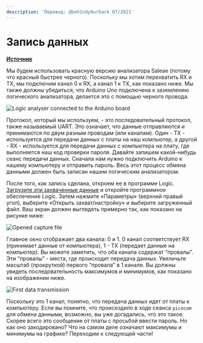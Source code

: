 ```yaml
---
description: 'Перевод: @beh1ndy0urback 07/2021'
---
```


# Запись данных

[**Источник**](https://maldroid.github.io/hardware-hacking/)

Мы будем использовать красную версию анализатора Saleae \(потому что красный быстрее черного\). Поскольку мы хотим перехватить RX и TX, мы подключим канал 0 к RX, а канал 1 к TX, как показано ниже. Мы также должны убедиться, что Arduino Uno подключена к заземлению логического анализатора, делается это с помощью черного провода.

![Logic analyser connected to the Arduino board](https://maldroid.github.io/hardware-hacking/assets/saleae_uno.jpg)

Протокол, который мы используем, - это последовательный протокол, также называемый UART. Это означает, что данные отправляются и принимаются по двум разным проводам \(или каналам\). Один - TX - используется для передачи данных с платы на наш компьютер, а другой - RX - используется для передачи данных с компьютера на плату, где выполняется наш код проверки пароля. Давайте запишем какой-нибудь сеанс передачи данных. Сначала нам нужно подключить Arduino к нашему компьютеру и отправить пароль. Весь этот процесс обмена данными должен быть записан нашим логическим анализатором.

После того, как запись сделана, откроем ее в программе Logic. [Загрузите эти захваченные данные](https://maldroid.github.io/hardware-hacking/assets/password_try.logicdata) и откройте программное обеспечение Logic. Затем нажмите «Параметры» \(верхний правый угол\), выберите «Открыть захват/настройку» и выберите загруженный файл. Ваш экран должен выглядеть примерно так, как показано на рисунке ниже:

![Opened capture file](https://maldroid.github.io/hardware-hacking/assets/logic_screenshot_0.png)

Главное окно отображает два канала: 0 и 1. 0 канал соответствует RX \(принимает данные от компьютера\), 1 - TX \(передает данные на компьютер\). Вы можете заметить, что оба канала содержат “провалы”. Эти “провалы” - места, где происходит передача данных. Увеличьте масштаб \(прокруткой\) первого “провала” в 1 канале. Вы должны увидеть последовательность максимумов и минимумов, как показано на изображении ниже. 

![First data transmission](https://maldroid.github.io/hardware-hacking/assets/logic_screenshot_1.png)

Поскольку это 1 канал, понятно, что передача данных идет от платы к компьютеру. Если вы помните, что происходило в ходе сеанса `picocom` для обмена данными, возможно, вы уже догадались, что это такое. Скорее всего это сообщение от платы с просьбой ввести пароль. Но как оно закодировано? Что на самом деле означают максимумы и минимумы на графике? Переходим к следующей части!

